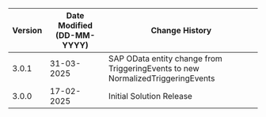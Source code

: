 | **Version** | **Date Modified (DD-MM-YYYY)** | **Change History**                          |
|-------------|--------------------------------|---------------------------------------------|
| 3.0.1       |  31-03-2025                    | SAP OData entity change from TriggeringEvents to new NormalizedTriggeringEvents |
| 3.0.0       |  17-02-2025                    | Initial Solution Release |